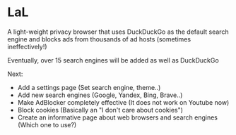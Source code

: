 # LaL
A light-weight privacy browser that uses DuckDuckGo as the default search engine and blocks ads from thousands of ad hosts (sometimes ineffectively!)

Eventually, over 15 search engines will be added as well as DuckDuckGo

Next:
- Add a settings page (Set search engine, theme..)
- Add new search engines (Google, Yandex, Bing, Brave..)
- Make AdBlocker completely effective (It does not work on Youtube now)
- Block cookies (Basically an "I don't care about cookies")
- Create an informative page about web browsers and search engines (Which one to use?)

